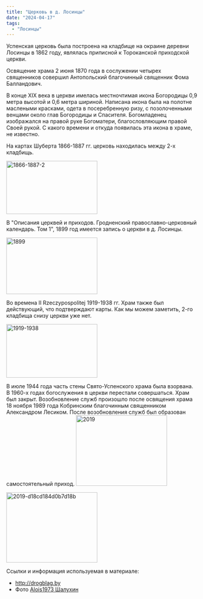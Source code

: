 ```yaml
---
title: "Церковь в д. Лосинцы"
date: "2024-04-17"
tags: 
  - "Лосинцы"
---
```


Успенская церковь была построена на кладбище на окраине деревни Лосинцы в 1862 году, являлась приписной к Тороканской приходской церкви.

Освящение храма 2 июня 1870 года в сослужении четырех священников совершил Антопольский благочинный священник Фома Балландович.

В конце XIX века в церкви имелась местночтимая икона Богородицы 0,9 метра высотой и 0,6 метра шириной. Написана икона была на полотне маслеными красками, одета в посеребренную ризу, с позолоченными венцами около глав Богородицы и Спасителя. Богомладенец изображался на правой руке Богоматери, благословляющим правой Своей рукой. С какого времени и откуда появилась эта икона в храме, не известно.

На картах Шуберта 1866-1887 гг. церковь находилась между 2-х кладбищь.

<a data-flickr-embed="true" href="https://www.flickr.com/photos/98644112@N04/53659932528/in/dateposted-public/" title="1866-1887-2"><img src="https://live.staticflickr.com/65535/53659932528_023fbe6f46_m.jpg" width="240" height="140" alt="1866-1887-2"/></a><script async src="//embedr.flickr.com/assets/client-code.js" charset="utf-8"></script>

В "Описания церквей и приходов. Гродненский православно-церковный календарь. Том 1", 1899 год имеется запись о церкви в д. Лосинцы.

<a data-flickr-embed="true" href="https://www.flickr.com/photos/98644112@N04/53660066974/in/dateposted-public/" title="1899"><img src="https://live.staticflickr.com/65535/53660066974_7aebfbda99_m.jpg" width="240" height="149" alt="1899"/></a><script async src="//embedr.flickr.com/assets/client-code.js" charset="utf-8"></script>

Во времена II Rzeczypospolitej 1919-1938 гг. Храм также был действующий, что подтверждают карты. Как мы можем заметить, 2-го кладбища снизу церкви уже нет.

<a data-flickr-embed="true" href="https://www.flickr.com/photos/98644112@N04/53658846892/in/dateposted-public/" title="1919-1938"><img src="https://live.staticflickr.com/65535/53658846892_6f37f0aa3e_m.jpg" width="240" height="141" alt="1919-1938"/></a><script async src="//embedr.flickr.com/assets/client-code.js" charset="utf-8"></script>

В июле 1944 года часть стены Свято-Успенского храма была взорвана. В 1960-х годах богослужения в церкви перестали совершаться. Храм был закрыт. Возобновление служб произошло после освящения храма 18 ноября 1989 года Кобринским благочинным священником Александром Лесиком. После возобновления служб был образован самостоятельный приход.
<a data-flickr-embed="true" href="https://www.flickr.com/photos/98644112@N04/53659706646/in/dateposted-public/" title="2019"><img src="https://live.staticflickr.com/65535/53659706646_0866b11597_m.jpg" width="240" height="186" alt="2019"/></a><script async src="//embedr.flickr.com/assets/client-code.js" charset="utf-8"></script>

<a data-flickr-embed="true" href="https://www.flickr.com/photos/98644112@N04/53659933888/in/dateposted-public/" title="2019-d18cd184d0b7d18b"><img src="https://live.staticflickr.com/65535/53659933888_2523bdd26f_m.jpg" width="240" height="185" alt="2019-d18cd184d0b7d18b"/></a><script async src="//embedr.flickr.com/assets/client-code.js" charset="utf-8"></script>

Ссылки и информация используемая в материале:

- http://drogblag.by
- Фото [Alois1973 Шалухин](https://maps.google.com/maps/contrib/108351317329228092961)
